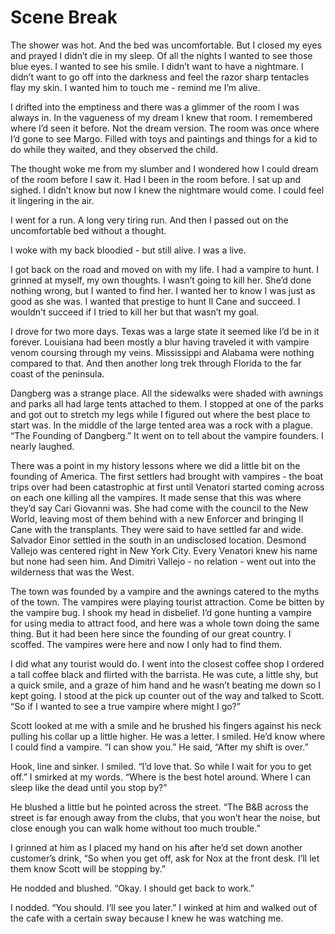 # Scene Break

The shower was hot. And the bed was uncomfortable. But I closed my eyes and prayed I didn’t die in my sleep. Of all the nights I wanted to see those blue eyes. I wanted to see his smile. I didn’t want to have a nightmare. I didn’t want to go off into the darkness and feel the razor sharp tentacles flay my skin. I wanted him to touch me - remind me I’m alive.

I drifted into the emptiness and there was a glimmer of the room I was always in. In the vagueness of my dream I knew that room. I remembered where I’d seen it before. Not the dream version. The room was once where I’d gone to see Margo. Filled with toys and paintings and things for a kid to do while they waited, and they observed the child.

The thought woke me from my slumber and I wondered how I could dream of the room before I saw it. Had I been in the room before. I sat up and sighed. I didn’t know but now I knew the nightmare would come. I could feel it lingering in the air.

I went for a run. A long very tiring run. And then I passed out on the uncomfortable bed without a thought.

I woke with my back bloodied - but still alive. I was a live.

I got back on the road and moved on with my life. I had a vampire to hunt. I grinned at myself, my own thoughts. I wasn’t going to kill her. She’d done nothing wrong, but I wanted to find her. I wanted her to know I was just as good as she was. I wanted that prestige to hunt Il Cane and succeed. I wouldn’t succeed if I tried to kill her but that wasn’t my goal.

I drove for two more days. Texas was a large state it seemed like I’d be in it forever. Louisiana had been mostly a blur having traveled it with vampire venom coursing through my veins. Mississippi and Alabama were nothing compared to that. And then another long trek through Florida to the far coast of the peninsula.

Dangberg was a strange place. All the sidewalks were shaded with awnings and parks all had large tents attached to them. I stopped at one of the parks and got out to stretch my legs while I figured out where the best place to start was. In the middle of the large tented area was a rock with a plague. “The Founding of Dangberg.” It went on to tell about the vampire founders. I nearly laughed.

There was a point in my history lessons where we did a little bit on the founding of America. The first settlers had brought with vampires - the boat trips over had been catastrophic at first until Venatori started coming across on each one killing all the vampires. It made sense that this was where they’d say Cari Giovanni was. She had come with the council to the New World, leaving most of them behind with a new Enforcer and bringing Il Cane with the transplants. They were said to have settled far and wide. Salvador Einor settled in the south in an undisclosed location. Desmond Vallejo was centered right in New York City. Every Venatori knew his name but none had seen him. And Dimitri Vallejo - no relation - went out into the wilderness that was the West.

The town was founded by a vampire and the awnings catered to the myths of the town. The vampires were playing tourist attraction. Come be bitten by the vampire bug. I shook my head in disbelief. I’d gone hunting a vampire for using media to attract food, and here was a whole town doing the same thing. But it had been here since the founding of our great country. I scoffed. The vampires were here and now I only had to find them.

I did what any tourist would do. I went into the closest coffee shop I ordered a tall coffee black and flirted with the barrista. He was cute, a little shy, but a quick smile, and a graze of him hand and he wasn’t beating me down so I kept going. I stood at the pick up counter out of the way and talked to Scott. “So if I wanted to see a true vampire where might I go?”

Scott looked at me with a smile and he brushed his fingers against his neck pulling his collar up a little higher. He was a letter. I smiled. He’d know where I could find a vampire. “I can show you.” He said, “After my shift is over.”

Hook, line and sinker. I smiled. “I’d love that. So while I wait for you to get off.” I smirked at my words. “Where is the best hotel around. Where I can sleep like the dead until you stop by?”

He blushed a little but he pointed across the street. “The B&B across the street is far enough away from the clubs, that you won’t hear the noise, but close enough you can walk home without too much trouble.”

I grinned at him as I placed my hand on his after he’d set down another customer’s drink, “So when you get off, ask for Nox at the front desk. I’ll let them know Scott will be stopping by.”

He nodded and blushed. “Okay. I should get back to work.”

I nodded. “You should. I’ll see you later.” I winked at him and walked out of the cafe with a certain sway because I knew he was watching me.


